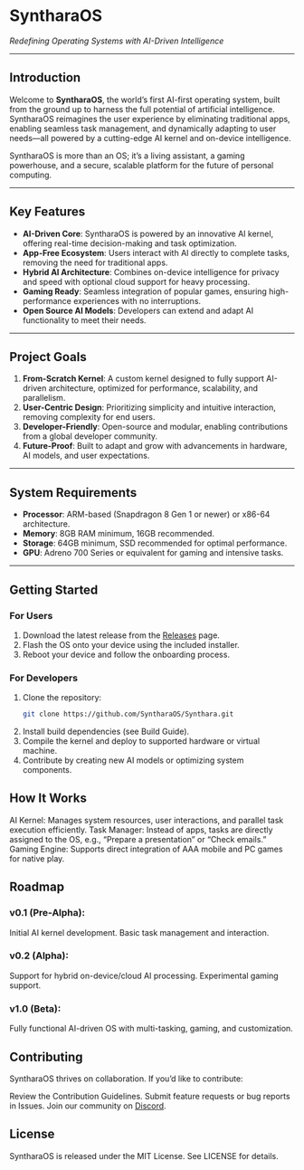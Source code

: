 # **SyntharaOS**  
*Redefining Operating Systems with AI-Driven Intelligence*

---

## **Introduction**  
Welcome to **SyntharaOS**, the world’s first AI-first operating system, built from the ground up to harness the full potential of artificial intelligence. SyntharaOS reimagines the user experience by eliminating traditional apps, enabling seamless task management, and dynamically adapting to user needs—all powered by a cutting-edge AI kernel and on-device intelligence.  

SyntharaOS is more than an OS; it’s a living assistant, a gaming powerhouse, and a secure, scalable platform for the future of personal computing.

---

## **Key Features**
- **AI-Driven Core**: SyntharaOS is powered by an innovative AI kernel, offering real-time decision-making and task optimization.
- **App-Free Ecosystem**: Users interact with AI directly to complete tasks, removing the need for traditional apps.  
- **Hybrid AI Architecture**: Combines on-device intelligence for privacy and speed with optional cloud support for heavy processing.  
- **Gaming Ready**: Seamless integration of popular games, ensuring high-performance experiences with no interruptions.  
- **Open Source AI Models**: Developers can extend and adapt AI functionality to meet their needs.  

---

## **Project Goals**
1. **From-Scratch Kernel**: A custom kernel designed to fully support AI-driven architecture, optimized for performance, scalability, and parallelism.  
2. **User-Centric Design**: Prioritizing simplicity and intuitive interaction, removing complexity for end users.  
3. **Developer-Friendly**: Open-source and modular, enabling contributions from a global developer community.  
4. **Future-Proof**: Built to adapt and grow with advancements in hardware, AI models, and user expectations.

---

## **System Requirements**
- **Processor**: ARM-based (Snapdragon 8 Gen 1 or newer) or x86-64 architecture.
- **Memory**: 8GB RAM minimum, 16GB recommended.  
- **Storage**: 64GB minimum, SSD recommended for optimal performance.  
- **GPU**: Adreno 700 Series or equivalent for gaming and intensive tasks.  

---

## **Getting Started**
### **For Users**  
1. Download the latest release from the [Releases](#) page.  
2. Flash the OS onto your device using the included installer.  
3. Reboot your device and follow the onboarding process.  

### **For Developers**  
1. Clone the repository:  
   ```bash
   git clone https://github.com/SyntharaOS/Synthara.git
2. Install build dependencies (see Build Guide).
3. Compile the kernel and deploy to supported hardware or virtual machine.
4. Contribute by creating new AI models or optimizing system components.

## **How It Works**
AI Kernel: Manages system resources, user interactions, and parallel task execution efficiently.
Task Manager: Instead of apps, tasks are directly assigned to the OS, e.g., “Prepare a presentation” or “Check emails.”
Gaming Engine: Supports direct integration of AAA mobile and PC games for native play.

## **Roadmap**
### **v0.1 (Pre-Alpha):**
Initial AI kernel development.
Basic task management and interaction.
### **v0.2 (Alpha):**
Support for hybrid on-device/cloud AI processing.
Experimental gaming support.
### **v1.0 (Beta):**
Fully functional AI-driven OS with multi-tasking, gaming, and customization.

## **Contributing**
SyntharaOS thrives on collaboration. If you’d like to contribute:

Review the Contribution Guidelines.
Submit feature requests or bug reports in Issues.
Join our community on [Discord](https://discord.gg/kwE5MqYydh).
## **License**
SyntharaOS is released under the MIT License. See LICENSE for details.
